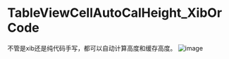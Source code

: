 # TableViewCellAutoCalHeight_XibOrCode
不管是xib还是纯代码手写，都可以自动计算高度和缓存高度。
![image](https://github.com/huangping35/TableViewCellAutoCalHeight_XibOrCode/blob/master/TableViewCellAutoCalHeight/TableViewCellAutoCalHeight/screen/Simulator%20Screen%20Shot%20-%20iPhone%2011%20Pro%20Max%20-%202020-03-24%20at%2012.30.26.png)
